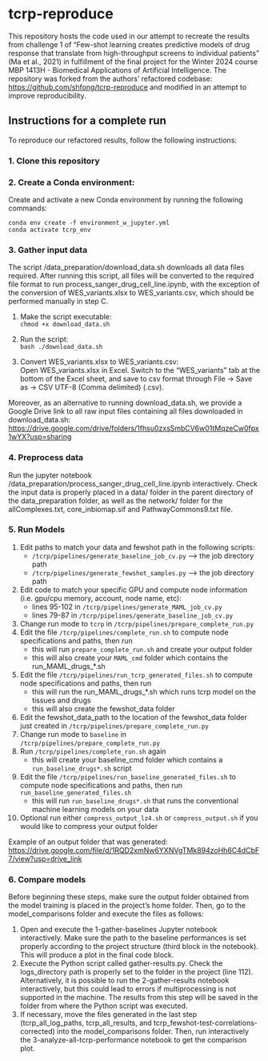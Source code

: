 # tcrp-reproduce

This repository hosts the code used in our attempt to recreate the results from challenge 1 of “Few-shot learning creates predictive models of drug response that translate from high-throughput screens to individual patients” (Ma et al., 2021) in fulfillment of the final project for the Winter 2024 course MBP 1413H - Biomedical Applications of Artificial Intelligence. The repository was forked from the authors’ refactored codebase: https://github.com/shfong/tcrp-reproduce and modified in an attempt to improve reproducibility. 

## Instructions for a complete run
To reproduce our refactored results, follow the following instructions: 

### 1. Clone this repository 

### 2. Create a Conda environment:

Create and activate a new Conda environment by running the following commands: 

`conda env create -f environment_w_jupyter.yml`  
`conda activate tcrp_env` 

### 3. Gather input data  

The script /data_preparation/download_data.sh downloads all data files required. After running this script, all files will be converted to the required file format to run process_sanger_drug_cell_line.ipynb, with the exception of the conversion of WES_variants.xlsx to WES_variants.csv, which should be performed manually in step C.  

1. Make the script executable:  
`chmod +x download_data.sh`  

2. Run the script:  
`bash ./download_data.sh`  

3. Convert WES_variants.xlsx to WES_variants.csv:  
Open WES_variants.xlsx in Excel. Switch to the “WES_variants” tab at the bottom of the Excel sheet, and save to csv format through File -> Save as -> CSV UTF-8 (Comma delimited) (.csv). 

Moreover, as an alternative to running download_data.sh, we provide a Google Drive link to all raw input files containing all files downloaded in download_data.sh: https://drive.google.com/drive/folders/1fhsu0zxsSmbCV6w01tMqzeCw0fpx1wYX?usp=sharing 

### 4. Preprocess data 

Run the jupyter notebook /data_preparation/process_sanger_drug_cell_line.ipynb interactively. Check the input data is properly placed in a data/ folder in the parent directory of the data_preparation folder, as well as the network/ folder for the allComplexes.txt, core_inbiomap.sif and PathwayCommons9.txt file.

### 5. Run Models 

1. Edit paths to match your data and fewshot path in the following scripts:
   - `/tcrp/pipelines/generate_baseline_job_cv.py` --> the job directory path
   - `/tcrp/pipelines/generate_fewshot_samples.py`  --> the job directory path
2. Edit code to match your specific GPU and compute node information (i.e. gpu/cpu memory, account, node name, etc):
   - lines 95-102 in `/tcrp/pipelines/generate_MAML_job_cv.py`
   - lines  79-87 in `/tcrp/pipelines/generate_baseline_job_cv.py`
3. Change run mode to `tcrp` in `/tcrp/pipelines/prepare_complete_run.py`
4. Edit the file `/tcrp/pipelines/complete_run.sh` to compute node specifications and paths, then run
   - this will run `prepare_complete_run.sh` and create your output folder
   - this will also create your `MAML_cmd` folder which contains the run_MAML_drugs_*.sh
5. Edit the file `/tcrp/pipelines/run_tcrp_generated_files.sh` to compute node specifications and paths, then run
   - this will run the run_MAML_drugs_*.sh which runs tcrp model on the tissues and drugs
   - this will also create the fewshot_data folder
6. Edit the fewshot_data_path to the location of the fewshot_data folder just created in  `/tcrp/pipelines/prepare_complete_run.py`
7. Change run mode to `baseline` in `/tcrp/pipelines/prepare_complete_run.py`
8. Run `/tcrp/pipelines/complete_run.sh` again
   - this will create your baseline_cmd folder which contains a `run_baseline_drugs*.sh` script
9. Edit the file `/tcrp/pipelines/run_baseline_generated_files.sh` to compute node specifications and paths, then run `run_baseline_generated_files.sh`
   - this will run `run_baseline_drugs*.sh` that runs the conventional machine learning models on your data
10. Optional run either `compress_output_lz4.sh` or `compress_output.sh` if you would like to compress your output folder

Example of an output folder that was generated: https://drive.google.com/file/d/1RQD2xmNw6YXNVgTMk894zoHh6C4dCbF7/view?usp=drive_link 
### 6. Compare models

Before beginning these steps, make sure the output folder obtained from the model training is placed in the project’s home folder. Then, go to the model_comparisons folder and execute the files as follows:
1. Open and execute the 1-gather-baselines Jupyter notebook interactively. Make sure the path to the baseline performances is set properly according to the project structure (third block in the notebook). This will produce a plot in the final code block.
2. Execute the Python script called gather-results.py. Check the logs_directory path is properly set to the folder in the project (line 112). Alternatively, it is possible to run the 2-gather-results notebook interactively, but this could lead to errors if multiprocessing is not supported in the machine. The results from this step will be saved in the folder from where the Python script was executed.
3. If necessary, move the files generated in the last step (tcrp_all_log_paths, tcrp_all_results, and tcrp_fewshot-test-correlations-corrected) into the model_comparisons folder. Then, run interactively the 3-analyze-all-tcrp-performance notebook to get the comparison plot.
